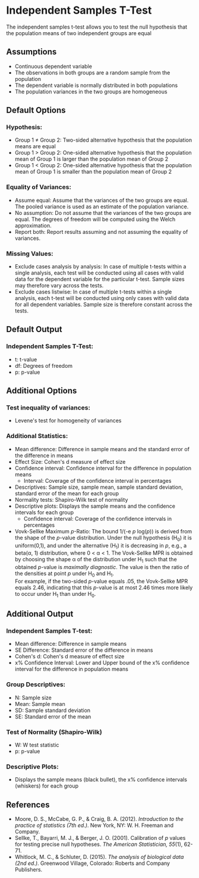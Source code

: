 Independent Samples T-Test
==========================

The independent samples t-test allows you to test the null hypothesis that the population means of two independent groups are equal

Assumptions
-----------
- Continuous dependent variable
- The observations in both groups are a random sample from the population
- The dependent variable is normally distributed in both populations
- The population variances in the two groups are homogeneous

Default Options
-------
### Hypothesis:
- Group 1 &ne; Group 2: Two-sided alternative hypothesis that the population means are equal
- Group 1 &gt; Group 2: One-sided alternative hypothesis that the population mean of Group 1 is larger than the population mean of Group 2
- Group 1 &lt; Group 2: One-sided alternative hypothesis that the population mean of Group 1 is smaller than the population mean of Group 2

### Equality of Variances:
- Assume equal: Assume that the variances of the two groups are equal. The pooled variance is used as an estimate of the population variance.
- No assumption: Do not assume that the variances of the two groups are equal. The degrees of freedom will be computed using the Welch approximation.
- Report both: Report results assuming and not assuming the equality of variances.

### Missing Values:
 - Exclude cases analysis by analysis: In case of multiple t-tests within a single analysis, each test will be conducted using all cases with valid data for the dependent variable for the particular t-test.
 Sample sizes may therefore vary across the tests.
 - Exclude cases listwise: In case of multiple t-tests within a single analysis, each t-test will be conducted using only cases with valid data for all dependent variables. Sample size is therefore constant across the tests.

Default Output
-------

### Independent Samples T-Test:
- t: t-value
- df: Degrees of freedom
- p: p-value

Additional Options
-------

### Test inequality of variances:
- Levene's test for homogeneity of variances

### Additional Statistics:
- Mean difference: Difference in sample means and the standard error of the difference in means
- Effect Size: Cohen's d measure of effect size
- Confidence interval: Confidence interval for the difference in population means
  - Interval: Coverage of the confidence interval in percentages
- Descriptives: Sample size, sample mean, sample standard deviation, standard error of the mean for each group
- Normality tests: Shapiro-Wilk test of normality
- Descriptive plots: Displays the sample means and the confidence intervals for each group
  - Confidence interval: Coverage of the confidence intervals in percentages
- Vovk-Sellke Maximum *p*-Ratio: The bound 1/(-e *p* log(*p*)) is derived from the shape of the *p*-value distribution. Under the null hypothesis (H<sub>0</sub>) it is uniform(0,1), and under the alternative (H<sub>1</sub>) it is decreasing in *p*, e.g., a beta(&#945;, 1) distribution, where 0 < &#945; < 1. The Vovk-Sellke MPR is obtained by choosing the shape &#945; of the distribution under H<sub>1</sub> such that the obtained *p*-value is *maximally diagnostic*. The value is then the ratio of the densities at point *p* under H<sub>0</sub> and H<sub>1</sub>.  
For example, if the two-sided *p*-value equals .05, the Vovk-Sellke MPR equals 2.46, indicating that this *p*-value is at most 2.46 times more likely to occur under H<sub>1</sub> than under H<sub>0</sub>.



Additional Output
-------

### Independent Samples T-test:
- Mean difference: Difference in sample means
- SE Difference: Standard error of the difference in means
- Cohen's d: Cohen's d measure of effect size
- x% Confidence Interval: Lower and Upper bound of the x% confidence interval for the difference in population means

### Group Descriptives:
- N: Sample size
- Mean: Sample mean
- SD: Sample standard deviation
- SE: Standard error of the mean

### Test of Normality (Shapiro-Wilk)
- W: W test statistic
- p: p-value

### Descriptive Plots:
- Displays the sample means (black bullet), the x% confidence intervals (whiskers) for each group

References
-------
- Moore, D. S., McCabe, G. P., & Craig, B. A. (2012). *Introduction to the practice of statistics (7th ed.)*. New York, NY: W. H. Freeman and Company.
- Sellke, T., Bayarri, M. J., & Berger, J. O. (2001). Calibration of *p* values for testing precise null hypotheses. *The American Statistician, 55*(1), 62-71.
- Whitlock, M. C., & Schluter, D. (2015). *The analysis of biological data (2nd ed.)*. Greenwood Village, Colorado: Roberts and Company Publishers.
